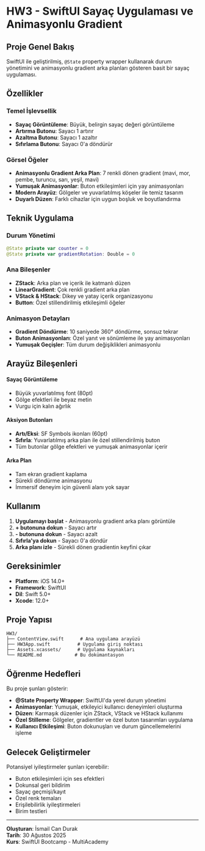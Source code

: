 # HW3 - SwiftUI Sayaç Uygulaması ve Animasyonlu Gradient

## Proje Genel Bakış
SwiftUI ile geliştirilmiş, `@State` property wrapper kullanarak durum yönetimini ve animasyonlu gradient arka planları gösteren basit bir sayaç uygulaması.

## Özellikler

### Temel İşlevsellik
- **Sayaç Görüntüleme**: Büyük, belirgin sayaç değeri görüntüleme
- **Artırma Butonu**: Sayacı 1 artırır
- **Azaltma Butonu**: Sayacı 1 azaltır  
- **Sıfırlama Butonu**: Sayacı 0'a döndürür

### Görsel Öğeler
- **Animasyonlu Gradient Arka Plan**: 7 renkli dönen gradient (mavi, mor, pembe, turuncu, sarı, yeşil, mavi)
- **Yumuşak Animasyonlar**: Buton etkileşimleri için yay animasyonları
- **Modern Arayüz**: Gölgeler ve yuvarlatılmış köşeler ile temiz tasarım
- **Duyarlı Düzen**: Farklı cihazlar için uygun boşluk ve boyutlandırma

## Teknik Uygulama

### Durum Yönetimi
```swift
@State private var counter = 0
@State private var gradientRotation: Double = 0
```

### Ana Bileşenler
- **ZStack**: Arka plan ve içerik ile katmanlı düzen
- **LinearGradient**: Çok renkli gradient arka plan
- **VStack & HStack**: Dikey ve yatay içerik organizasyonu
- **Button**: Özel stillendirilmiş etkileşimli öğeler

### Animasyon Detayları
- **Gradient Döndürme**: 10 saniyede 360° döndürme, sonsuz tekrar
- **Buton Animasyonları**: Özel yanıt ve sönümleme ile yay animasyonları
- **Yumuşak Geçişler**: Tüm durum değişiklikleri animasyonlu

## Arayüz Bileşenleri

#### Sayaç Görüntüleme
- Büyük yuvarlatılmış font (80pt)
- Gölge efektleri ile beyaz metin
- Vurgu için kalın ağırlık

#### Aksiyon Butonları
- **Artı/Eksi**: SF Symbols ikonları (60pt)
- **Sıfırla**: Yuvarlatılmış arka plan ile özel stillendirilmiş buton
- Tüm butonlar gölge efektleri ve yumuşak animasyonlar içerir

#### Arka Plan
- Tam ekran gradient kaplama
- Sürekli döndürme animasyonu
- İmmersif deneyim için güvenli alanı yok sayar

## Kullanım

1. **Uygulamayı başlat** - Animasyonlu gradient arka planı görüntüle
2. **+ butonuna dokun** - Sayacı artır
3. **- butonuna dokun** - Sayacı azalt  
4. **Sıfırla'ya dokun** - Sayacı 0'a döndür
5. **Arka planı izle** - Sürekli dönen gradientin keyfini çıkar

## Gereksinimler

- **Platform**: iOS 14.0+
- **Framework**: SwiftUI
- **Dil**: Swift 5.0+
- **Xcode**: 12.0+

## Proje Yapısı

```
HW3/
├── ContentView.swift      # Ana uygulama arayüzü
├── HW3App.swift          # Uygulama giriş noktası
├── Assets.xcassets/      # Uygulama kaynakları
└── README.md            # Bu dokümantasyon
```

## Öğrenme Hedefleri

Bu proje şunları gösterir:
- **@State Property Wrapper**: SwiftUI'da yerel durum yönetimi
- **Animasyonlar**: Yumuşak, etkileyici kullanıcı deneyimleri oluşturma
- **Düzen**: Karmaşık düzenler için ZStack, VStack ve HStack kullanımı
- **Özel Stilleme**: Gölgeler, gradientler ve özel buton tasarımları uygulama
- **Kullanıcı Etkileşimi**: Buton dokunuşları ve durum güncellemelerini işleme

## Gelecek Geliştirmeler

Potansiyel iyileştirmeler şunları içerebilir:
- Buton etkileşimleri için ses efektleri
- Dokunsal geri bildirim
- Sayaç geçmişi/kayıt
- Özel renk temaları
- Erişilebilirlik iyileştirmeleri
- Birim testleri

---

**Oluşturan**: İsmail Can Durak  
**Tarih**: 30 Ağustos 2025  
**Kurs**: SwiftUI Bootcamp - MultiAcademy
